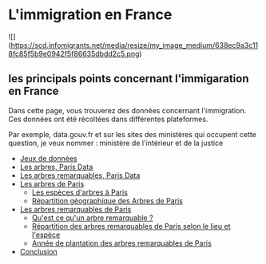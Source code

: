 # L'immigration en France 
![] (https://scd.infomigrants.net/media/resize/my_image_medium/638ec9a3c118fc85f5b9e0942f5f86635dbdd2c5.png)
## les principals points concernant l'immigaration en France 
  Dans cette page, vous trouverez des données concernant l'immigration. Ces données ont été récoltées dans différentes plateformes.
  
  Par exemple, data.gouv.fr et sur les sites des ministères qui occupent cette question, je veux nommer : ministère de l'intérieur et de la justice
  * [Jeux de données](#som1)
  * [Les arbres, Paris Data](#som1a)
  * [Les arbres remarquables, Paris Data](#som1b)
* [Les arbres de Paris](#som2)
  * [Les espèces d'arbres à Paris](#som2a)
  * [Répartition géographique des Arbres de Paris](#som2b)
* [Les arbres remarquables de Paris](#som3)
  * [Qu'est ce qu'un arbre remarquable ? ](#som3a)
  * [Répartition des arbres remarquables de Paris selon le lieu et l'espèce](#som3b)
  * [Année de plantation des arbres remarquables de Paris](#som3c)
* [Conclusion](#som4)
